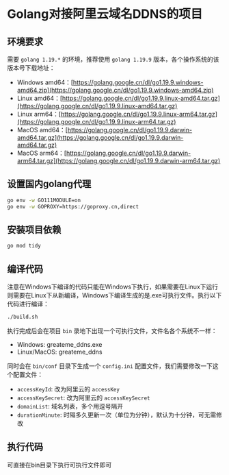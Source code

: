 # Golang对接阿里云域名DDNS的项目
## 环境要求
需要 `golang 1.19.*` 的环境，推荐使用 `golang 1.19.9` 版本，各个操作系统的该版本号下载地址：
- Windows amd64：[https://golang.google.cn/dl/go1.19.9.windows-amd64.zip](https://golang.google.cn/dl/go1.19.9.windows-amd64.zip)
- Linux amd64：[https://golang.google.cn/dl/go1.19.9.linux-amd64.tar.gz](https://golang.google.cn/dl/go1.19.9.linux-amd64.tar.gz)
- Linux arm64：[https://golang.google.cn/dl/go1.19.9.linux-arm64.tar.gz](https://golang.google.cn/dl/go1.19.9.linux-arm64.tar.gz)
- MacOS amd64：[https://golang.google.cn/dl/go1.19.9.darwin-amd64.tar.gz](https://golang.google.cn/dl/go1.19.9.darwin-amd64.tar.gz)
- MacOS arm64：[https://golang.google.cn/dl/go1.19.9.darwin-arm64.tar.gz](https://golang.google.cn/dl/go1.19.9.darwin-arm64.tar.gz)
## 设置国内golang代理
```bash
go env -w GO111MODULE=on
go env -w GOPROXY=https://goproxy.cn,direct
```
## 安装项目依赖
```bash
go mod tidy
```
## 编译代码
注意在Windows下编译的代码只能在Windows下执行，如果需要在Linux下运行则需要在Linux下从新编译，Windows下编译生成的是.exe可执行文件。执行以下代码进行编译：
```bash
./build.sh
```
执行完成后会在项目 `bin` 录地下出现一个可执行文件，文件名各个系统不一样：
- Windows: greateme_ddns.exe
- Linux/MacOS: greateme_ddns

同时会在 `bin/conf` 目录下生成一个 `config.ini` 配置文件，我们需要修改一下这个配置文件：

- `accessKeyId`: 改为阿里云的 `accessKey`
- `accessKeySecret`: 改为阿里云的 `accessKeySecret`
- `domainList`: 域名列表，多个用逗号隔开
- `durationMinute`: 时隔多久更新一次（单位为分钟），默认为十分钟，可无需修改

## 执行代码

可直接在bin目录下执行可执行文件即可